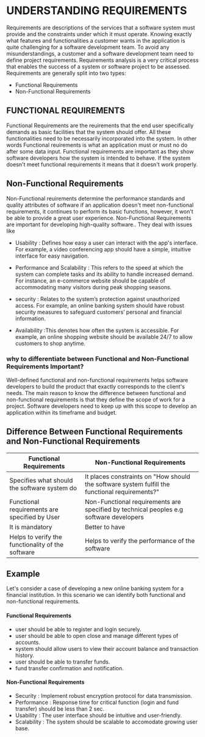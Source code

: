 
# UNDERSTANDING REQUIREMENTS
Requirements are descriptions of the services that a software system must provide and the constraints under which it must operate. Knowing exactly what features and functionalities a customer wants in the application is quite challenging for a software development team. To avoid any misunderstandings, a customer and a software development team need to define project requirements. Requirements analysis is a very critical process that enables the success of a system or software project to be assessed. 
Requirements are generally split into two types:
- Functional Requirements
- Non-Functional Requirements

## FUNCTIONAL REQUIREMENTS

Functional Requirements are the reuirements that the end user specifically demands as basic facilities that the system should offer. All these functionalities need to be necessarily incorporated into the system. In other words Functional reuirements is what an application must or must no do after some data input. Functional requirements are important as they show software developers how the system is intended to behave. If the system doesn't meet functional requirements it means that it doesn't work properly.

## Non-Functional Requirements
Non-Functional reuirements determine the performance standards and quality attributes of software if an application doesn't meet non-functional requirements, it continues to perform its basic functions, however, it won't be able to provide a great user experience. Non-Functional Requirements are important for developing high-quality software..
They deal with issues like
- Usability : Defines how easy a user can interact with the app's interface. For example, a video conferencing app should have a simple, intuitive interface for easy navigation.

- Performance and Scalability : This refers to the speed at which the system can complete tasks and its ability to handle increased demand. For instance, an e-commerce website should be capable of accommodating many visitors during peak shopping seasons.
- security :  Relates to the system’s protection against unauthorized access. For example, an online banking system should have robust security measures to safeguard customers’ personal and financial information.
- Availability :This denotes how often the system is accessible. For example, an online shopping website should be available 24/7 to allow customers to shop anytime.
### why to differentiate between Functional and Non-Functional Requirements Important?

Well-defined functional and non-functional requirements helps software developers to build the product that exactly corresponds to the client's needs.
The main reason to know the difference between functional and non-functional requirements is that they define the scope of work for a project. Software developers need to keep up with this scope to develop an application within its timeframe and budget.

##  Difference Between Functional Requirements and Non-Functional Requirements

| Functional Requirements | Non-Functional Requirements |
| ------------------------|-----------------------------|
| Specifies what should the software system do | It places constraints on "How should the software system fulfill the functional requirements?"|
| Functional requirements are specified by User| Non-Functional requirements are specified by technical peoples e.g software developers|
|It is mandatory | Better to have|
|Helps to verify the functionality of the software | Helps to verify the performance of the software|

## Example
Let's consider a case of developing a new online banking system for a financial institution. In this scenario we can identify both functional and non-functional requirements.
#### Functional Requirements
- user should be able to register and login securely.
- user should be able to open close and manage different types of accounts.
- system should allow users to view their account balance and transaction history.
- user should be able to transfer funds.
- fund transfer confirmation and notification.
#### Non-Functional Requirements
- Security : Implement robust encryption protocol for data transmission.
- Performance : Response time for critical function (login and fund transfer) should be less than 2 sec.
- Usability : The user interface should be intuitive and user-friendly.
- Scalability : The system should be scalable to accomodate growing user base.